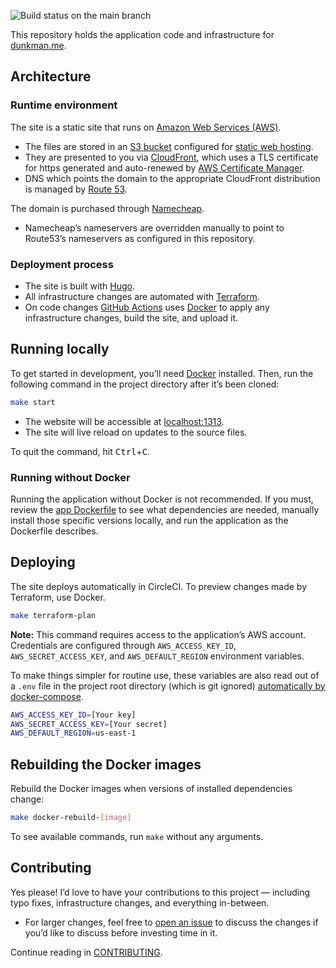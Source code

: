 ![Build status on the main branch](https://github.com/adunkman/dunkman.me/actions/workflows/release.yml/badge.svg?branch=main)

This repository holds the application code and infrastructure for [dunkman.me](https://www.dunkman.me).

## Architecture

### Runtime environment

The site is a static site that runs on [Amazon Web Services (AWS)](https://aws.amazon.com/).

  - The files are stored in an [S3 bucket](https://aws.amazon.com/s3/) configured for [static web hosting](https://docs.aws.amazon.com/AmazonS3/latest/dev/WebsiteHosting.html).
  - They are presented to you via [CloudFront](https://aws.amazon.com/cloudfront/), which uses a TLS certificate for https generated and auto-renewed by [AWS Certificate Manager](https://aws.amazon.com/certificate-manager/).
  - DNS which points the domain to the appropriate CloudFront distribution is managed by [Route 53](https://aws.amazon.com/route53/).

The domain is purchased through [Namecheap](https://www.namecheap.com/).

  - Namecheap’s nameservers are overridden manually to point to Route53’s nameservers as configured in this repository.

### Deployment process

- The site is built with [Hugo](https://gohugo.io/).
- All infrastructure changes are automated with [Terraform](https://www.terraform.io/).
- On code changes [GitHub Actions](https://github.com/features/actions) uses [Docker](https://www.docker.com/) to apply any infrastructure changes, build the site, and upload it.

## Running locally

To get started in development, you’ll need [Docker](https://www.docker.com/) installed. Then, run the following command in the project directory after it’s been cloned:

```bash
make start
```

- The website will be accessible at [localhost:1313](http://localhost:1313/).
- The site will live reload on updates to the source files.

To quit the command, hit <kbd>Ctrl</kbd>+<kbd>C</kbd>.

### Running without Docker

Running the application without Docker is not recommended. If you must, review the [app Dockerfile](app/Dockerfile) to see what dependencies are needed, manually install those specific versions locally, and run the application as the Dockerfile describes.

## Deploying

The site deploys automatically in CircleCI. To preview changes made by Terraform, use Docker.

```bash
make terraform-plan
```

**Note:** This command requires access to the application’s AWS account. Credentials are configured through `AWS_ACCESS_KEY_ID`, `AWS_SECRET_ACCESS_KEY`, and `AWS_DEFAULT_REGION` environment variables.

To make things simpler for routine use, these variables are also read out of a `.env` file in the project root directory (which is git ignored) [automatically by docker-compose](https://docs.docker.com/compose/env-file/).

```bash
AWS_ACCESS_KEY_ID=[Your key]
AWS_SECRET_ACCESS_KEY=[Your secret]
AWS_DEFAULT_REGION=us-east-1
```

## Rebuilding the Docker images

Rebuild the Docker images when versions of installed dependencies change:

```bash
make docker-rebuild-[image]
```

To see available commands, run `make` without any arguments.

## Contributing

Yes please! I’d love to have your contributions to this project — including typo fixes, infrastructure changes, and everything in-between.

- For larger changes, feel free to [open an issue](https://github.com/adunkman/dunkman.me/issues/new/choose) to discuss the changes if you’d like to discuss before investing time in it.

Continue reading in [CONTRIBUTING](CONTRIBUTING.md).
